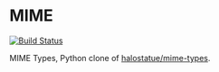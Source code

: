 MIME
====
[![Build Status](https://travis-ci.org/liluo/mime.png)](https://travis-ci.org/liluo/mime)

MIME Types, Python clone of [halostatue/mime-types](https://github.com/halostatue/mime-types).
